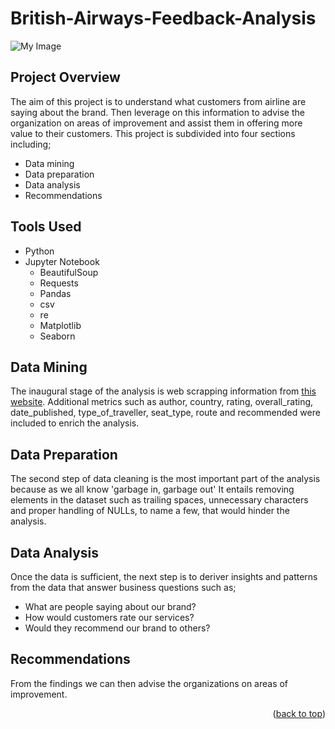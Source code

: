 # British-Airways-Feedback-Analysis
![My Image](https://www.vcktravel.nl/wp-content/uploads/2018/11/ba.jpg)

## Project Overview
The aim of this project is to understand what customers from airline are saying about the brand. Then leverage on this information to advise the organization on areas of improvement and assist them in offering more value to their customers.
This project is subdivided into four sections including;
- Data mining
- Data preparation
- Data analysis
- Recommendations

## Tools Used
- Python
- Jupyter Notebook
  - BeautifulSoup
  - Requests
  - Pandas 
  - csv 
  - re
  - Matplotlib
  - Seaborn

## Data Mining
The inaugural stage of the analysis is web scrapping information from [this website](https://www.airlinequality.com/airline-reviews/british-airways).
Additional metrics such as author, country, rating, overall_rating, date_published, type_of_traveller, seat_type, route and recommended were included to enrich the analysis.

## Data Preparation
The second step of data cleaning is the most important part of the analysis because as we all know 'garbage in, garbage out'
It entails removing elements in the dataset such as trailing spaces, unnecessary characters and proper handling of NULLs, to name a few, that would hinder the analysis. 

## Data Analysis
Once the data is sufficient, the next step is to deriver insights and patterns from the data that answer business questions such as;
- What are people saying about our brand?
- How would customers rate our services?
- Would they recommend our brand to others?

## Recommendations
From the findings we can then advise the organizations on areas of improvement.

<p align="right">(<a href="#top">back to top</a>)</p>
